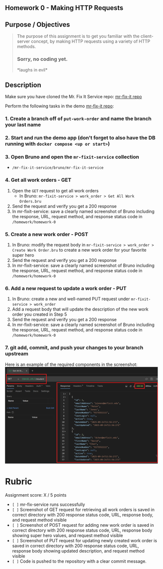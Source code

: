 ## Homework 0 - Making HTTP Requests

## Purpose / Objectives
> The purpose of this assignment is to get you familiar with the client-server concept, by making HTTP requests using a variety of HTTP methods.
> ### Sorry, no coding yet.
> \*laughs in evil\*


## Description

Make sure you have cloned the Mr. Fix It Service repo: [mr-fix-it repo](https://github.com/WSU-kduncan/mr-fixit-service)

Perform the following tasks in the demo [mr-fix-it repo](https://github.com/WSU-kduncan/mr-fixit-service):

### 1. Create a branch off of `put-work-order` and name the branch your last name

### 2. Start and run the demo app (don't forget to also have the DB running with `docker compose <up or start>`)

### 3. Open Bruno and open the `mr-fixit-service` collection
- `/mr-fix-it-service/bruno/mr-fix-it-service`

### 4. Get all work orders - GET
1. Open the `GET` request to get all work orders
   - In Bruno: `mr-fixit-service > work_order > Get All Work Orders.bru`
2. Send the request and verify you get a 200 response
3. In mr-fixit-service: save a clearly named screenshot of Bruno including the response, URL, request method, and response status code in `/homework/homework-0`

### 5. Create a new work order - POST
1. In Bruno: modify the request body in `mr-fixit-service > work_order > Create Work Order.bru` to create a new work order for your favorite super hero
2. Send the request and verify you get a 200 response
3. In mr-fixit-service: save a clearly named screenshot of Bruno including the response, URL, request method, and response status code in `/homework/homework-0`

### 6. Add a new request to update a work order - PUT
1. In Bruno: create a new and well-named PUT request under `mr-fixit-service > work_order`
2. Add a request body that will update the description of the new work order you created in Step 5
3. Send the request and verify you get a 200 response
4. In mr-fixit-service: save a clearly named screenshot of Bruno including the response, URL, request method, and response status code in `/homework/homework-0`

### 7. git add, commit, and push your changes to your branch upstream
    

Here is an example of the required components in the screenshot:
![homework-screenshot-example.png](assets/homework-screenshot-example.png)


# Rubric

Assignment score: X / 5 points

-   `[ ]` mr-fix-service runs successfully
-   `[ ]` Screenshot of GET request for retrieving all work orders is saved in correct directory with 200 response status code, URL, response body, and request method visible
-   `[ ]` Screenshot of POST request for adding new work order is saved in correct directory with 200 response status code, URL, response body showing super hero values, and request method visible
-   `[ ]` Screenshot of PUT request for updating newly created work order is saved in correct directory with 200 response status code, URL, response body showing updated description, and request method visible
-   `[ ]` Code is pushed to the repository with a clear commit message.
